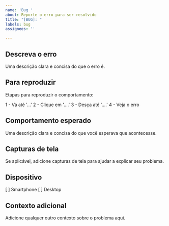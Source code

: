 ```yaml
---
name: 'Bug '
about: Reporte o erro para ser resolvido
title: "[BUG]: "
labels: bug
assignees: ''

---
```


## Descreva o erro
Uma descrição clara e concisa do que o erro é.

## Para reproduzir

Etapas para reproduzir o comportamento:

1 - Vá até '...'
2 - Clique em '....'
3 - Desça até '....'
4 - Veja o erro

## Comportamento esperado
Uma descrição clara e concisa do que você esperava que acontecesse.

## Capturas de tela
Se aplicável, adicione capturas de tela para ajudar a explicar seu problema.

## Dispositivo
[ ] Smartphone
[ ] Desktop

## Contexto adicional
Adicione qualquer outro contexto sobre o problema aqui.
